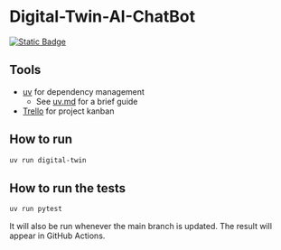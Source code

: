 # Digital-Twin-AI-ChatBot
[![Static Badge](https://img.shields.io/badge/Trello-Kanban-blue?style=flat&logo=trello&logoSize=auto)](https://trello.com/invite/b/68df8720f3a0b9358e3185e0/ATTI3cda1388218acd2b02eaf76dfd1ed374FD152D68/digital-twin)

## Tools
- [uv](https://github.com/astral-sh/uv) for dependency management
    - See [uv.md](docs/uv.md) for a brief guide
- [Trello](https://trello.com/invite/b/68df8720f3a0b9358e3185e0/ATTIf4dc42546f45cbc8140669f8207642abE25BF06A/digital-twin) for project kanban

## How to run
```bash
uv run digital-twin
```

## How to run the tests
```bash
uv run pytest
```
It will also be run whenever the main branch is updated. The result will appear in GitHub Actions.
